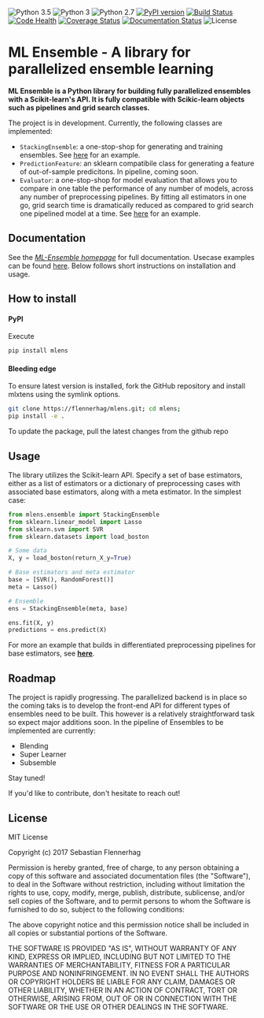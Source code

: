 ![Python 3.5](https://img.shields.io/badge/python-3.5-blue.svg)
![Python 3](https://img.shields.io/badge/python-3-blue.svg)
![Python 2.7](https://img.shields.io/badge/python-2.7-blue.svg)
[![PyPI version](https://badge.fury.io/py/mlens.svg)](http://badge.fury.io/py/mlens)
[![Build Status](https://travis-ci.org/flennerhag/mlens.svg?branch=master)](https://travis-ci.org/flennerhag/mlens)
[![Code Health](https://landscape.io/github/flennerhag/mlens/master/landscape.svg?style=flat)](https://landscape.io/github/flennerhag/mlens/master)
[![Coverage Status](https://coveralls.io/repos/github/flennerhag/mlens/badge.svg?branch=master)](https://coveralls.io/github/flennerhag/mlens?branch=master)
[![Documentation Status](https://readthedocs.org/projects/mlens/badge/?version=latest)](http://mlens.readthedocs.io/en/latest/?badge=latest)
![License](https://img.shields.io/badge/license-MIT-blue.svg)

# ML Ensemble - A library for parallelized ensemble learning

**ML Ensemble is a Python library for building fully parallelized ensembles with a Scikit-learn's API. It is fully compatible with Scikic-learn objects such as pipelines and grid search classes.**

The project is in development. Currently, the following classes are implemented:
- `StackingEnsemble`: a one-stop-shop for generating and training ensembles. See [here](mlens/examples/example.ipynb) for an example.
- `PredictionFeature`: an sklearn compatibile class for generating a feature of out-of-sample predicitons. In pipeline, coming soon.
- `Evaluator`: a one-stop-shop for model evaluation that allows you to compare in one table the performance of any number of models, across any number of preprocessing pipelines. By fitting all estimators in one go, grid search time is dramatically reduced as compared to grid search one pipelined model at a time. See [here](mlens/test/example_evaluator.ipynb) for an example.

## Documentation

See the [*ML-Ensemble homepage*](http://mlens.readthedocs.io/en/latest/) for full documentation. Usecase examples can be found [here](mlens/examples/). Below follows short instructions on installation and usage.

## How to install

#### PyPI

Execute  

```bash
pip install mlens  
```

#### Bleeding edge

To ensure latest version is installed, fork the GitHub repository and install mlxtens using the symlink options.

```bash
git clone https://flennerhag/mlens.git; cd mlens;
pip install -e .
```

To update the package, pull the latest changes from the github repo

## Usage

The library utilizes the Scikit-learn API. Specify a set of base estimators, either as a list of estimators or a dictionary of preprocessing cases with associated base estimators, along with a meta estimator. In the simplest case: 

```Python
from mlens.ensemble import StackingEnsemble
from sklearn.linear_model import Lasso
from sklearn.svm import SVR
from sklearn.datasets import load_boston

# Some data
X, y = load_boston(return_X_y=True)

# Base estimators and meta estimator
base = [SVR(), RandomForest()]
meta = Lasso()

# Ensemble
ens = StackingEnsemble(meta, base)

ens.fit(X, y)
predictions = ens.predict(X)
```

For more an example that builds in differentiated preprocessing pipelines for base estimators, see [**here**](mlens/examples/example.ipynb).

## Roadmap

The project is rapidly progressing. The parallelized backend is in place so the coming taks is to develop the front-end API for different types of ensembles need to be built. This however is a relatively straightforward task so expect major additions soon. In the pipeline of Ensembles to be implemented are currently: 

- Blending
- Super Learner
- Subsemble

Stay tuned! 

If you'd like to contribute, don't hesitate to reach out!

## License

MIT License

Copyright (c) 2017 Sebastian Flennerhag

Permission is hereby granted, free of charge, to any person obtaining a copy
of this software and associated documentation files (the "Software"), to deal
in the Software without restriction, including without limitation the rights
to use, copy, modify, merge, publish, distribute, sublicense, and/or sell
copies of the Software, and to permit persons to whom the Software is
furnished to do so, subject to the following conditions:

The above copyright notice and this permission notice shall be included in all
copies or substantial portions of the Software.

THE SOFTWARE IS PROVIDED "AS IS", WITHOUT WARRANTY OF ANY KIND, EXPRESS OR
IMPLIED, INCLUDING BUT NOT LIMITED TO THE WARRANTIES OF MERCHANTABILITY,
FITNESS FOR A PARTICULAR PURPOSE AND NONINFRINGEMENT. IN NO EVENT SHALL THE
AUTHORS OR COPYRIGHT HOLDERS BE LIABLE FOR ANY CLAIM, DAMAGES OR OTHER
LIABILITY, WHETHER IN AN ACTION OF CONTRACT, TORT OR OTHERWISE, ARISING FROM,
OUT OF OR IN CONNECTION WITH THE SOFTWARE OR THE USE OR OTHER DEALINGS IN THE
SOFTWARE.
